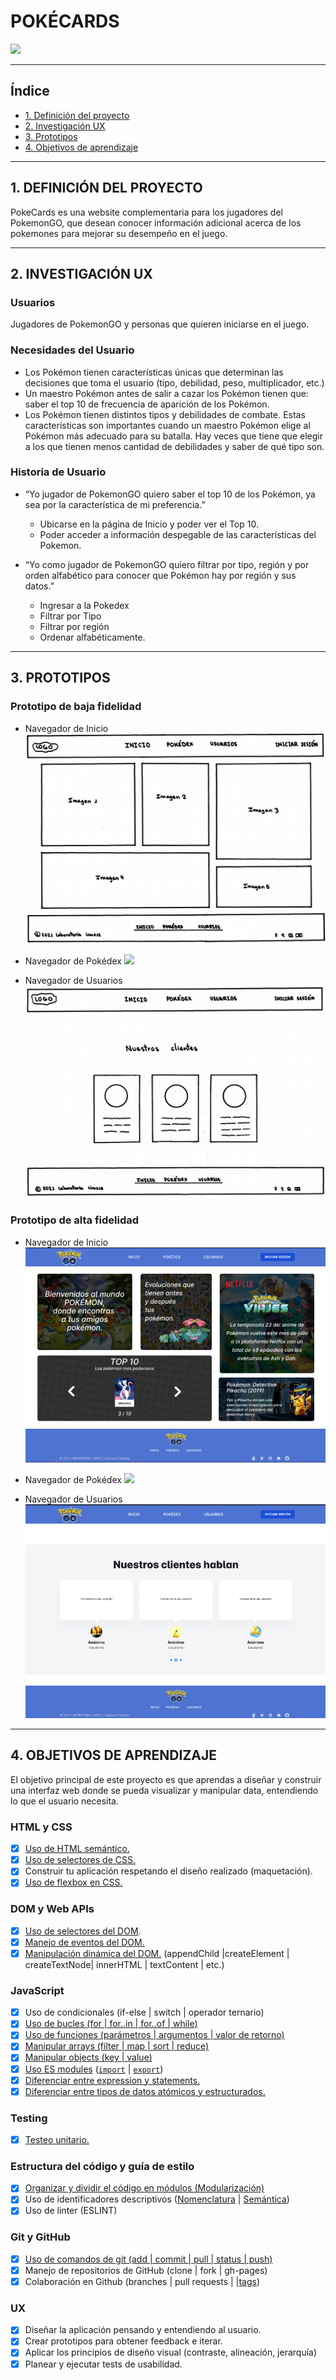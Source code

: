 # POKÉCARDS

![](src/imagenes/pokécards.jpg)

---

## Índice

- [1. Definición del proyecto](#1-definición-del-proyecto)
- [2. Investigación UX](#2-investigación-ux)
- [3. Prototipos](#3-prototipos)
- [4. Objetivos de aprendizaje](#4-objetivos-de-aprendizaje)

---

## 1. DEFINICIÓN DEL PROYECTO

PokeCards es una website complementaria para los jugadores del PokemonGO, que desean conocer información adicional acerca de los pokemones para mejorar
su desempeño en el juego.

---

## 2. INVESTIGACIÓN UX

### Usuarios

Jugadores de PokemonGO y personas que quieren iniciarse en el juego.

### Necesidades del Usuario

- Los Pokémon tienen características únicas que determinan las decisiones que toma el usuario (tipo, debilidad, peso, multiplicador, etc.)
- Un maestro Pokémon antes de salir a cazar los Pokémon tienen
  que: saber el top 10 de frecuencia de aparición de los Pokémon.
- Los Pokémon tienen distintos tipos y debilidades de combate.
  Estas características son importantes cuando un maestro Pokémon elige al Pokémon más adecuado para su batalla. Hay veces que tiene que elegir a los que tienen menos cantidad de debilidades y saber de qué tipo son.

### Historia de Usuario

- “Yo jugador de PokemonGO quiero saber el top 10 de los Pokémon, ya sea
  por la característica de mi preferencia.”

  - Ubicarse en la página de Inicio y poder ver el Top 10.
  - Poder acceder a información despegable de las características
    del Pokemon.

- “Yo como jugador de PokemonGO quiero filtrar por tipo, región y por
  orden alfabético para conocer que Pokémon hay por región y sus datos.”
  - Ingresar a la Pokedex
  - Filtrar por Tipo
  - Filtrar por región
  - Ordenar alfabéticamente.

---

## 3. PROTOTIPOS

### Prototipo de baja fidelidad

- Navegador de Inicio
  ![](src/imagenes/bajafidelidadinicio.jpg)

- Navegador de Pokédex
  ![](src/imagenes/bajafidelidadpokédex.jpg)

- Navegador de Usuarios
  ![](src/imagenes/bajafidelidadusuarios.jpg)

### Prototipo de alta fidelidad

- Navegador de Inicio
  ![](src/imagenes/altafidelidadinicio.jpg)

- Navegador de Pokédex
  ![](src/imagenes/altafidelidadpokédex.jpg)

- Navegador de Usuarios
  ![](src/imagenes/altafidelidadusuarios.jpg)

---

## 4. OBJETIVOS DE APRENDIZAJE

El objetivo principal de este proyecto es que aprendas a diseñar y construir una
interfaz web donde se pueda visualizar y manipular data, entendiendo lo que el
usuario necesita.

### HTML y CSS

- [x] [Uso de HTML semántico.](https://developer.mozilla.org/en-US/docs/Glossary/Semantics#Semantics_in_HTML)
- [x] [Uso de selectores de CSS.](https://css-tricks.com/almanac/selectors/)
- [x] Construir tu aplicación respetando el diseño realizado (maquetación).
- [x] [Uso de flexbox en CSS.](https://css-tricks.com/snippets/css/a-guide-to-flexbox/)

### DOM y Web APIs

- [x] [Uso de selectores del DOM](https://developer.mozilla.org/es/docs/Referencia_DOM_de_Gecko/Localizando_elementos_DOM_usando_selectores).
- [x] [Manejo de eventos del DOM.](https://www.w3schools.com/js/js_events.asp)
- [x] [Manipulación dinámica del DOM.](https://developer.mozilla.org/es/docs/Referencia_DOM_de_Gecko/Introducci%C3%B3n)
      (appendChild |createElement | createTextNode| innerHTML | textContent | etc.)

### JavaScript

- [x] Uso de condicionales (if-else | switch | operador ternario)
- [x] [Uso de bucles (for | for..in | for..of | while)](https://developer.mozilla.org/es/docs/Web/JavaScript/Guide/Bucles_e_iteraci%C3%B3n)
- [x] [Uso de funciones (parámetros | argumentos | valor de retorno)](https://developer.mozilla.org/es/docs/Web/JavaScript/Referencia/Funciones)
- [x] [Manipular arrays (filter | map | sort | reduce)](https://code.tutsplus.com/es/tutorials/how-to-use-map-filter-reduce-in-javascript--cms-26209)
- [x] [Manipular objects (key | value)](https://developer.mozilla.org/es/docs/Web/JavaScript/Referencia/Objetos_globales/Object)
- [x] [Uso ES modules](https://developer.mozilla.org/es/docs/Web/JavaScript/Guide/M%C3%B3dulos) ([`import`](https://developer.mozilla.org/en-US/docs/Web/JavaScript/Reference/Statements/import)
      | [`export`](https://developer.mozilla.org/en-US/docs/Web/JavaScript/Reference/Statements/export))
- [x] [Diferenciar entre expression y statements.](https://openclassrooms.com/en/courses/4309531-descubre-las-funciones-en-javascript/5108986-diferencia-entre-expresion-y-sentencia)
- [x] [Diferenciar entre tipos de datos atómicos y estructurados.](https://developer.mozilla.org/es/docs/Web/JavaScript/Data_structures)

### Testing

- [x] [Testeo unitario.](https://jestjs.io/docs/es-ES/getting-started)

### Estructura del código y guía de estilo

- [x] [Organizar y dividir el código en módulos (Modularización)](https://medium.com/@sebastianpaduano/modularizaci%C3%B3n-en-javascript-538bd6c75fa)
- [x] Uso de identificadores descriptivos ([Nomenclatura](http://snowdream.github.io/javascript-style-guide/javascript-style-guide/es/naming-conventions.html) | [Semántica](https://geekytheory.com/semantica-coder))
- [x] Uso de linter (ESLINT)

### Git y GitHub

- [x] [Uso de comandos de git (add | commit | pull | status | push)](https://github.com/jlord/git-it-electron)
- [x] Manejo de repositorios de GitHub (clone | fork | gh-pages)
- [x] Colaboración en Github (branches | pull requests | |[tags](https://git-scm.com/book/en/v2/Git-Basics-Tagging))

### UX

- [x] Diseñar la aplicación pensando y entendiendo al usuario.
- [x] Crear prototipos para obtener feedback e iterar.
- [x] Aplicar los principios de diseño visual (contraste, alineación, jerarquía)
- [x] Planear y ejecutar tests de usabilidad.
